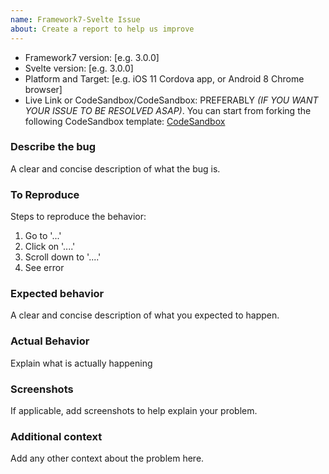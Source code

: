 ```yaml
---
name: Framework7-Svelte Issue
about: Create a report to help us improve
---
```


<!--
READ THIS BEFORE POSTING ISSUE:

Please, don't ask questions on GitHub! Do you want to ask a question? Are you looking for support? The Framework7 forum (http://forum.framework7.io) and Stack Overflow (http://stackoverflow.com/questions/tagged/framework7) are the best places for getting support

- If the issue is about Framework7 v1/v2/v3/v4 then it is more likely it will be closed because v1/v2/v3/v4 is not maintained anymore
- If the issue is related to Swiper, then please open it in Swiper repository at https://github.com/nolimits4web/Swiper
- If the issue is related to Dom7, then please open it in Dom7 repository at https://github.com/nolimits4web/Dom7
- If the issue is related to Template7, then please open it in Template7 repository at https://github.com/nolimits4web/Template7
-->

- Framework7 version: [e.g. 3.0.0]
- Svelte version: [e.g. 3.0.0]
- Platform and Target: [e.g. iOS 11 Cordova app, or Android 8 Chrome browser]
- Live Link or CodeSandbox/CodeSandbox: PREFERABLY _(IF YOU WANT YOUR ISSUE TO BE RESOLVED ASAP)_. You can start from forking the following CodeSandbox template: [CodeSandbox](https://codesandbox.io/p/sandbox/f7-svelte-vite-2gqwu4?file=%2Fsrc%2Fjs%2Fapp.js)

### Describe the bug

A clear and concise description of what the bug is.

### To Reproduce

Steps to reproduce the behavior:

1. Go to '...'
2. Click on '....'
3. Scroll down to '....'
4. See error

### Expected behavior

A clear and concise description of what you expected to happen.

### Actual Behavior

Explain what is actually happening

### Screenshots

If applicable, add screenshots to help explain your problem.

### Additional context

Add any other context about the problem here.
